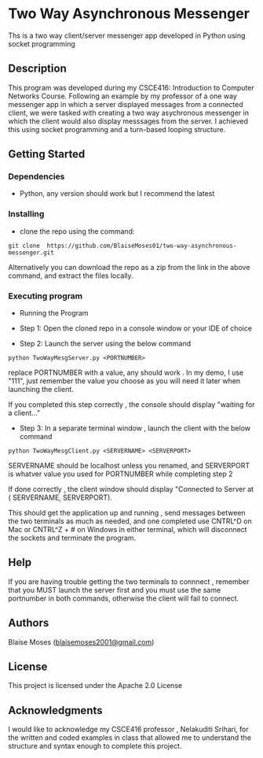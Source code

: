 # Two Way Asynchronous Messenger

Ths is a two way client/server messenger app developed in Python using socket programming

## Description

This program was developed during my CSCE416: Introduction to Computer Networks Course. Following an example by my professor of a one way messenger app in which a server displayed messages from a connected client, we were tasked with creating a two way asychronous messenger in which the client would also display messsages from the server. I achieved this using socket programming and a turn-based looping structure.

## Getting Started

### Dependencies
* Python, any version should work but I recommend the latest

### Installing

* clone the repo using the command: 
```
git clone  https://github.com/BlaiseMoses01/two-way-asynchronous-messenger.git
```
Alternatively you can download the repo as a zip from the link in the above command, and extract the files locally.

### Executing program

* Running the Program

* Step 1: Open the cloned repo in a console window or your IDE of choice

* Step 2: Launch the server using the below command 
```
python TwoWayMesgServer.py <PORTNUMBER>
```
replace PORTNUMBER with a value, any should work . In my demo, I use "111", just remember the value you choose as you will need it later when launching the client. 

If you completed this step correctly , the console should display "waiting for a client..."

* Step 3: In a separate terminal window , launch the client with the below command

```
python TwoWayMesgClient.py <SERVERNAME> <SERVERPORT>
```
SERVERNAME should be localhost unless you renamed, and SERVERPORT is whatver value you used for PORTNUMBER while completing step 2

If done correctly , the client window should display "Connected to Server at ( SERVERNAME, SERVERPORT).

This should get the application up and running , send messages between the two terminals as much as needed, and one completed use CNTRL^D on Mac or CNTRL^Z + # on Windows in either terminal, which will disconnect the sockets and terminate the program.

## Help
If you are having trouble getting the two terminals to connnect , remember that you MUST launch the server first and you must use the same portnumber in both commands, otherwise the client will fail to connect.
## Authors
Blaise Moses (blaisemoses2001@gmail.com)

## License
This project is licensed under the Apache 2.0 License

## Acknowledgments
I would like to acknowledge my CSCE416 professor , Nelakuditi Srihari, for the written and coded examples in class that allowed me to understand the structure and syntax enough to complete this project.
